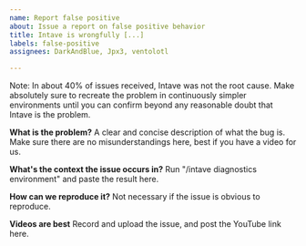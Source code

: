 ```yaml
---
name: Report false positive
about: Issue a report on false positive behavior
title: Intave is wrongfully [...]
labels: false-positive
assignees: DarkAndBlue, Jpx3, ventolotl

---
```

Note:
In about 40% of issues received, Intave was not the root cause.
Make absolutely sure to recreate the problem in continuously simpler environments
until you can confirm beyond any reasonable doubt that Intave is the problem.

**What is the problem?**
A clear and concise description of what the bug is.
Make sure there are no misunderstandings here, best if you have a video for us.

**What's the context the issue occurs in?**
Run "/intave diagnostics environment" and paste the result here.

**How can we reproduce it?**
Not necessary if the issue is obvious to reproduce.

**Videos are best**
Record and upload the issue, and post the YouTube link here.
